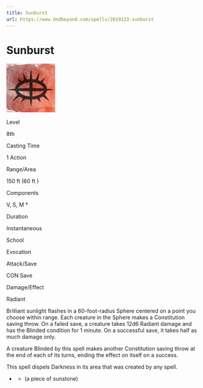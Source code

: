 ```yaml
---
title: Sunburst
url: https://www.dndbeyond.com/spells/2619123-sunburst
---
```


# Sunburst

![Sunburst](sunburst.png)

Level

8th

Casting Time

1 Action

Range/Area

150 ft
(60 ft )

Components

V, S, M *

Duration

Instantaneous

School

Evocation

Attack/Save

CON Save

Damage/Effect

Radiant

Brilliant sunlight flashes in a 60-foot-radius Sphere centered on a point you choose within range. Each creature in the Sphere makes a Constitution saving throw. On a failed save, a creature takes 12d6 Radiant damage and has the Blinded condition for 1 minute. On a successful save, it takes half as much damage only.

A creature Blinded by this spell makes another Constitution saving throw at the end of each of its turns, ending the effect on itself on a success.

This spell dispels Darkness in its area that was created by any spell.

* - (a piece of sunstone)